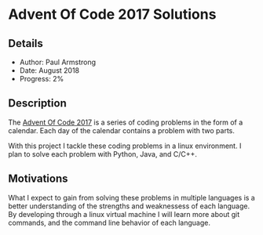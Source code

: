 # Advent Of Code 2017 Solutions

## Details

* Author: Paul Armstrong
* Date: August 2018
* Progress: 2%

## Description

The [Advent Of Code 2017](https://adventofcode.com/2017) is a series of coding problems in the form of a calendar. Each day of the calendar contains a problem with two parts.

With this project I tackle these coding problems in a linux environment. I plan to solve each problem with Python, Java, and C/C++.

## Motivations

What I expect to gain from solving these problems in multiple languages is a better understanding of the strengths and weaknessess of each language. By developing through a linux virtual machine I will learn more about git commands, and the command line behavior of each language.



